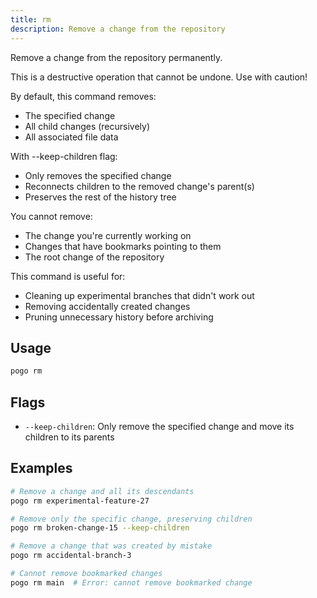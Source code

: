 ```yaml
---
title: rm
description: Remove a change from the repository
---
```


Remove a change from the repository permanently.

This is a destructive operation that cannot be undone. Use with caution!

By default, this command removes:
- The specified change
- All child changes (recursively)
- All associated file data

With --keep-children flag:
- Only removes the specified change
- Reconnects children to the removed change's parent(s)
- Preserves the rest of the history tree

You cannot remove:
- The change you're currently working on
- Changes that have bookmarks pointing to them
- The root change of the repository

This command is useful for:
- Cleaning up experimental branches that didn't work out
- Removing accidentally created changes
- Pruning unnecessary history before archiving

## Usage

```bash
pogo rm
```

## Flags

- `--keep-children`: Only remove the specified change and move its children to its parents

## Examples

```bash
# Remove a change and all its descendants
pogo rm experimental-feature-27

# Remove only the specific change, preserving children
pogo rm broken-change-15 --keep-children

# Remove a change that was created by mistake
pogo rm accidental-branch-3

# Cannot remove bookmarked changes
pogo rm main  # Error: cannot remove bookmarked change
```

